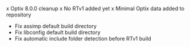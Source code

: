 x Optix 8.0.0 cleanup
x No RTv1 added yet
x Minimal Optix data added to repository

- Fix assimp default build directory
- Fix libconfig default build directory
- Fix automatic include folder detection before RTv1 build
